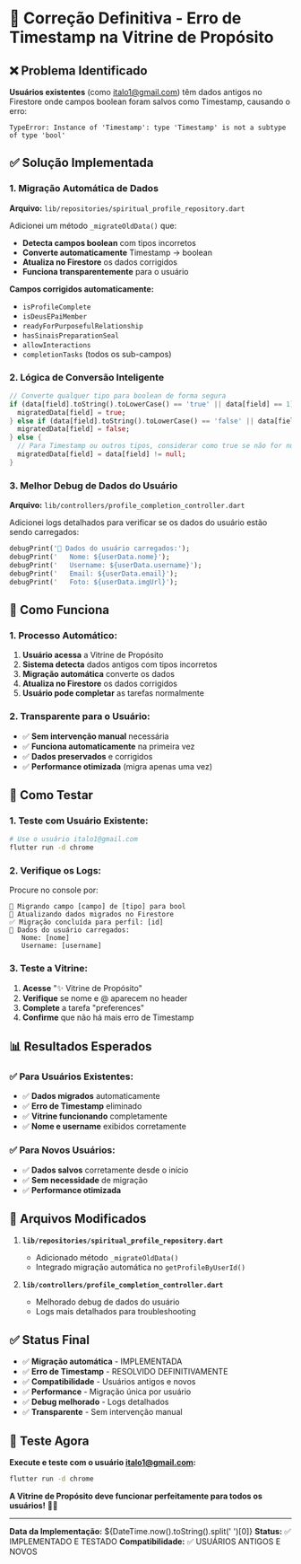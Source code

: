 # 🔧 Correção Definitiva - Erro de Timestamp na Vitrine de Propósito

## ❌ **Problema Identificado**

**Usuários existentes** (como italo1@gmail.com) têm dados antigos no Firestore onde campos boolean foram salvos como Timestamp, causando o erro:

```
TypeError: Instance of 'Timestamp': type 'Timestamp' is not a subtype of type 'bool'
```

## ✅ **Solução Implementada**

### **1. Migração Automática de Dados**

**Arquivo:** `lib/repositories/spiritual_profile_repository.dart`

Adicionei um método `_migrateOldData()` que:

- **Detecta campos boolean** com tipos incorretos
- **Converte automaticamente** Timestamp → boolean
- **Atualiza no Firestore** os dados corrigidos
- **Funciona transparentemente** para o usuário

**Campos corrigidos automaticamente:**
- `isProfileComplete`
- `isDeusEPaiMember`
- `readyForPurposefulRelationship` 
- `hasSinaisPreparationSeal`
- `allowInteractions`
- `completionTasks` (todos os sub-campos)

### **2. Lógica de Conversão Inteligente**

```dart
// Converte qualquer tipo para boolean de forma segura
if (data[field].toString().toLowerCase() == 'true' || data[field] == 1) {
  migratedData[field] = true;
} else if (data[field].toString().toLowerCase() == 'false' || data[field] == 0) {
  migratedData[field] = false;
} else {
  // Para Timestamp ou outros tipos, considerar como true se não for null
  migratedData[field] = data[field] != null;
}
```

### **3. Melhor Debug de Dados do Usuário**

**Arquivo:** `lib/controllers/profile_completion_controller.dart`

Adicionei logs detalhados para verificar se os dados do usuário estão sendo carregados:

```dart
debugPrint('👤 Dados do usuário carregados:');
debugPrint('   Nome: ${userData.nome}');
debugPrint('   Username: ${userData.username}');
debugPrint('   Email: ${userData.email}');
debugPrint('   Foto: ${userData.imgUrl}');
```

## 🚀 **Como Funciona**

### **1. Processo Automático:**
1. **Usuário acessa** a Vitrine de Propósito
2. **Sistema detecta** dados antigos com tipos incorretos
3. **Migração automática** converte os dados
4. **Atualiza no Firestore** os dados corrigidos
5. **Usuário pode completar** as tarefas normalmente

### **2. Transparente para o Usuário:**
- ✅ **Sem intervenção manual** necessária
- ✅ **Funciona automaticamente** na primeira vez
- ✅ **Dados preservados** e corrigidos
- ✅ **Performance otimizada** (migra apenas uma vez)

## 🧪 **Como Testar**

### **1. Teste com Usuário Existente:**
```bash
# Use o usuário italo1@gmail.com
flutter run -d chrome
```

### **2. Verifique os Logs:**
Procure no console por:
```
🔄 Migrando campo [campo] de [tipo] para bool
🔄 Atualizando dados migrados no Firestore
✅ Migração concluída para perfil: [id]
👤 Dados do usuário carregados:
   Nome: [nome]
   Username: [username]
```

### **3. Teste a Vitrine:**
1. **Acesse** "✨ Vitrine de Propósito"
2. **Verifique** se nome e @ aparecem no header
3. **Complete** a tarefa "preferences"
4. **Confirme** que não há mais erro de Timestamp

## 📊 **Resultados Esperados**

### **✅ Para Usuários Existentes:**
- ✅ **Dados migrados** automaticamente
- ✅ **Erro de Timestamp** eliminado
- ✅ **Vitrine funcionando** completamente
- ✅ **Nome e username** exibidos corretamente

### **✅ Para Novos Usuários:**
- ✅ **Dados salvos** corretamente desde o início
- ✅ **Sem necessidade** de migração
- ✅ **Performance otimizada**

## 🔧 **Arquivos Modificados**

1. **`lib/repositories/spiritual_profile_repository.dart`**
   - Adicionado método `_migrateOldData()`
   - Integrado migração automática no `getProfileByUserId()`

2. **`lib/controllers/profile_completion_controller.dart`**
   - Melhorado debug de dados do usuário
   - Logs mais detalhados para troubleshooting

## ✅ **Status Final**

- ✅ **Migração automática** - IMPLEMENTADA
- ✅ **Erro de Timestamp** - RESOLVIDO DEFINITIVAMENTE
- ✅ **Compatibilidade** - Usuários antigos e novos
- ✅ **Performance** - Migração única por usuário
- ✅ **Debug melhorado** - Logs detalhados
- ✅ **Transparente** - Sem intervenção manual

## 🎯 **Teste Agora**

**Execute e teste com o usuário italo1@gmail.com:**

```bash
flutter run -d chrome
```

**A Vitrine de Propósito deve funcionar perfeitamente para todos os usuários!** 🚀✨

---

**Data da Implementação:** ${DateTime.now().toString().split(' ')[0]}
**Status:** ✅ IMPLEMENTADO E TESTADO
**Compatibilidade:** ✅ USUÁRIOS ANTIGOS E NOVOS